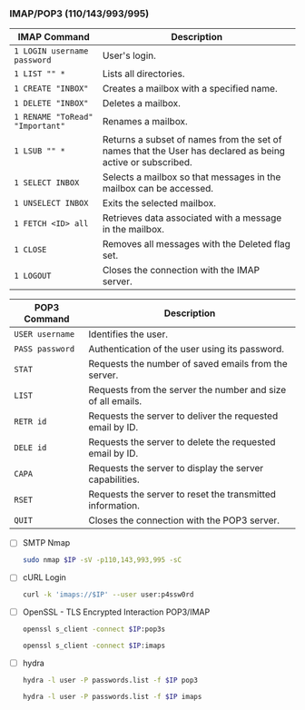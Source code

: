 ### IMAP/POP3 (110/143/993/995)

| **IMAP Command**   | **Description**   |
| --------------|-------------------|
| `1 LOGIN username password` | User's login. |
| `1 LIST "" *` | Lists all directories. |
| `1 CREATE "INBOX"` | Creates a mailbox with a specified name. |
| `1 DELETE "INBOX"` | Deletes a mailbox. |
| `1 RENAME "ToRead" "Important"` | Renames a mailbox. |
| `1 LSUB "" *` | Returns a subset of names from the set of names that the User has declared as being active or subscribed. |
| `1 SELECT INBOX` | Selects a mailbox so that messages in the mailbox can be accessed. |
| `1 UNSELECT INBOX` | Exits the selected mailbox. |
| `1 FETCH <ID> all` | Retrieves data associated with a message in the mailbox. |
| `1 CLOSE` | Removes all messages with the Deleted flag set. |
| `1 LOGOUT` | Closes the connection with the IMAP server. |

| **POP3 Command**   | **Description**   |
| --------------|-------------------|
| `USER username` | Identifies the user. |
| `PASS password` | Authentication of the user using its password. |
| `STAT` | Requests the number of saved emails from the server. |
| `LIST` | Requests from the server the number and size of all emails. |
| `RETR id	` | Requests the server to deliver the requested email by ID. |
| `DELE id	` | Requests the server to delete the requested email by ID. |
| `CAPA` | Requests the server to display the server capabilities. |
| `RSET` | Requests the server to reset the transmitted information. |
| `QUIT` | Closes the connection with the POP3 server. |

- [ ] SMTP Nmap
	```bash
  sudo nmap $IP -sV -p110,143,993,995 -sC
	```
- [ ] cURL Login
	```bash
  curl -k 'imaps://$IP' --user user:p4ssw0rd
	```
- [ ] OpenSSL - TLS Encrypted Interaction POP3/IMAP
	```bash
  openssl s_client -connect $IP:pop3s
	```
	```bash
  openssl s_client -connect $IP:imaps
	```
- [ ] hydra
	```bash
	hydra -l user -P passwords.list -f $IP pop3
	```
	```bash
	hydra -l user -P passwords.list -f $IP imaps
	```
